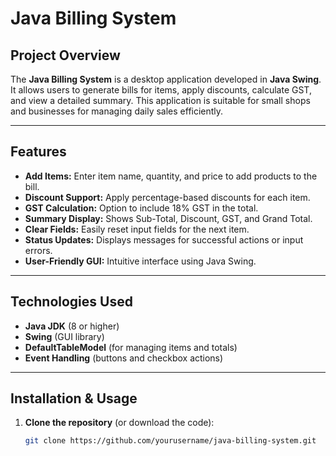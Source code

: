 # Java Billing System

## Project Overview
The **Java Billing System** is a desktop application developed in **Java Swing**. It allows users to generate bills for items, apply discounts, calculate GST, and view a detailed summary. This application is suitable for small shops and businesses for managing daily sales efficiently.

---

## Features
- **Add Items:** Enter item name, quantity, and price to add products to the bill.
- **Discount Support:** Apply percentage-based discounts for each item.
- **GST Calculation:** Option to include 18% GST in the total.
- **Summary Display:** Shows Sub-Total, Discount, GST, and Grand Total.
- **Clear Fields:** Easily reset input fields for the next item.
- **Status Updates:** Displays messages for successful actions or input errors.
- **User-Friendly GUI:** Intuitive interface using Java Swing.

---

## Technologies Used
- **Java JDK** (8 or higher)
- **Swing** (GUI library)
- **DefaultTableModel** (for managing items and totals)
- **Event Handling** (buttons and checkbox actions)

---

## Installation & Usage
1. **Clone the repository** (or download the code):
   ```bash
   git clone https://github.com/yourusername/java-billing-system.git
